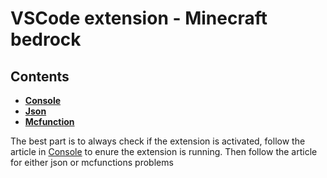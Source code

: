 # VSCode extension - Minecraft bedrock

## Contents

- **[Console](console.md)**
- **[Json](json.md)**
- **[Mcfunction](mcfunction.md)**

The best part is to always check if the extension is activated, follow the article in [Console](console.md) to enure the extension is running. Then follow the article for either
json or mcfunctions problems
